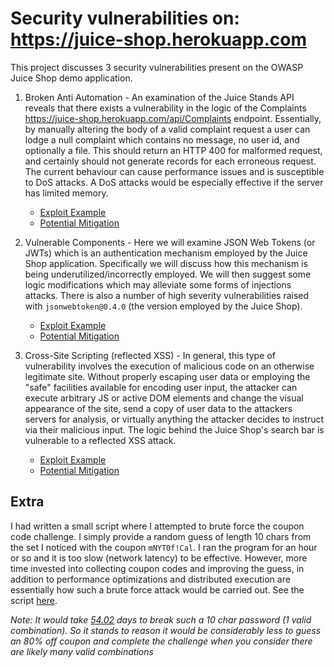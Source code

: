 # Security vulnerabilities on: https://juice-shop.herokuapp.com

This project discusses 3 security vulnerabilities present on the OWASP Juice Shop
demo application. 

1. Broken Anti Automation - An examination of the Juice Stands API reveals that there exists 
   a vulnerability in the logic of the Complaints https://juice-shop.herokuapp.com/api/Complaints
   endpoint. Essentially, by manually altering the body of a valid complaint request a user can lodge
   a null complaint which contains no message, no user id, and optionally a file. This should return
   an HTTP 400 for malformed request, and certainly should not generate records for each erroneous
   request. The current behaviour can cause performance issues and is susceptible to DoS attacks.
   A DoS attacks would be especially effective if the server has limited memory.
   
    * [Exploit Example](broken_anit_automation/example.md)
    * [Potential Mitigation](broken_anit_automation/mitigation.md)
    

2. Vulnerable Components - Here we will examine JSON Web Tokens (or JWTs) which is an authentication 
   mechanism employed by the Juice Shop application. Specifically we will discuss how this mechanism
   is being underutilized/incorrectly employed. We will then suggest some logic modifications which
   may alleviate some forms of injections attacks. There is also a number of high severity
   vulnerabilities raised with ``jsonwebtoken@0.4.0`` (the version employed by the Juice Shop). 
   
    * [Exploit Example](vulnerable_components/example.md)
    * [Potential Mitigation](vulnerable_components/mitigation.md)

   
3. Cross-Site Scripting (reflected XSS) - In general, this type of vulnerability involves the execution of malicious
   code on an otherwise legitimate site. Without properly escaping user data or employing the "safe" facilities
   available for encoding user input, the attacker can execute arbitrary JS or active DOM elements and change the visual
   appearance of the site, send a copy of user data to the attackers servers for analysis, or virtually anything the
   attacker decides to instruct via their malicious input. The logic behind the Juice Shop's search bar is vulnerable
   to a reflected XSS attack.  
   
    * [Exploit Example](reflected_xss/example.md)
    * [Potential Mitigation](reflected_xss/mitigation.md)
    

## Extra

I had written a small script where I attempted to brute force the coupon code challenge. I simply provide
a random guess of length 10 chars from the set I noticed with the coupon ``mNYT0f!Cal``. I ran the program
for an hour or so and it is too slow (network latency) to be effective. However, more time invested into
collecting coupon codes and improving the guess, in addition to performance optimizations and distributed
execution are essentially how such a brute force attack would be carried out. See the script [here](./main.py).

*Note: It would take [54.02](https://tmedweb.tulane.edu/content_open/bfcalc.php?uc=4&lc=4&nu=1&sc=1&ran=&rans=&dict=)
days to break such a 10 char password (1 valid combination). So it stands to reason it would be considerably
less to guess an 80% off coupon and complete the challenge when you consider there are likely many valid combinations*
